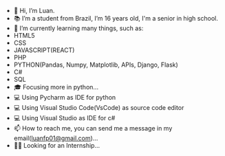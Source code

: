 - 👋 Hi, I’m Luan.
- 📚 I’m a student from Brazil, I’m 16 years old, I'm a senior in high school.
- 🌱 I’m currently learning many things, such as:
- HTML5
- CSS
- JAVASCRIPT(REACT)
- PHP
- PYTHON(Pandas, Numpy, Matplotlib, APIs, Django, Flask)
- C#
- SQL
- 🎓 Focusing more in python...
- 💻 Using Pycharm as IDE for python
- 💻 Using Visual Studio Code(VsCode) as source code editor
- 💻 Using Visual Studio as IDE for c#
- 📫 How to reach me, you can send me a message in my email(luanfp01@gmail.com)...
- 👨‍🎓 Looking for an Internship...

<!---
luancoding220/luancoding220 is a ✨ special ✨ repository because its `README.md` (this file) appears on your GitHub profile.
You can click the Preview link to take a look at your changes.
--->
